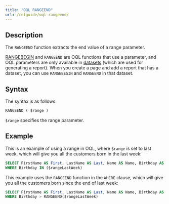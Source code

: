 ```yaml
---
title: "OQL RANGEEND"
url: /refguide/oql-rangeend/
---
```


## Description

The `RANGEEND` function extracts the end value of a range parameter.

[RANGEBEGIN](/refguide/oql-rangebegin/) and `RANGEEND` are OQL functions that use a parameter, and OQL parameters are only available in [datasets](/refguide/data-sets/) (which are used for generating a report). When you create a page and add a report that has a dataset, you can use `RANGEBEGIN` and `RANGEEND` in that dataset.

## Syntax

The syntax is as follows:

```sql
RANGEEND ( $range )
```

`$range` specifies the range parameter.

## Example

This is an example of using a range in OQL, where `$range` is set to last week, which will give you all the customers born in the last week:

```sql
SELECT FirstName AS First, LastName AS Last, Name AS Name, Birthday AS BDay, CustomerType AS Type FROM Sales.Customer
WHERE Birthday IN ($rangeLastWeek)
```

This example uses the `RANGEEND` function in the `WHERE` clause, which will give you all the customers born since the end of last week:

```sql
SELECT FirstName AS First, LastName AS Last, Name AS Name, Birthday AS BDay, CustomerType AS Type FROM Sales.Customer
WHERE Birthday > RANGEEND($rangeLastWeek)
```
